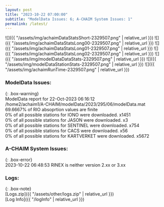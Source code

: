 ```yaml
---
layout: post
title: "2023-10-22 07:00:00"
subtitle: "ModelData Issues: 6; A-CHAIM System Issues: 1"
permalink: /latest/
---
```


![]({{ "/assets/img/achaimDataStatsShort-2329507.png" | relative_url }})
![]({{ "/assets/img/achaimDataStatsLong00-2329507.png" | relative_url }})
![]({{ "/assets/img/achaimDataStatsLong01-2329507.png" | relative_url }})
![]({{ "/assets/img/achaimDataStatsLong02-2329507.png" | relative_url }})
![]({{ "/assets/img/modelDataDataStats-2329507.png" | relative_url }})
![]({{ "/assets/img/modelDataStationStats-2329507.png" | relative_url }})
![]({{ "/assets/img/achaimRunTime-2329507.png" | relative_url }})


### ModelData Issues:  
  
{: .box-warning}  
 ModelData report for 22-Oct-2023 06:16:12   
 /home2/achaim1/A-CHAIM/modelData/2023/295/06/modelData.mat   
 69.6667% of RIO absoprtion values are finite   
 0% of all possible stations for IONO were downloaded. x1451   
 0% of all possible stations for JASON were downloaded. x3   
 0% of all possible stations for SENTINEL were downloaded. x754   
 0% of all possible stations for CACS were downloaded. x56   
 0% of all possible stations for KARTVERKET were downloaded. x5672   
  
### A-CHAIM System Issues:  
  
{: .box-error}  
2023-10-22 06:48:53 RINEX is neither version 2.xx or 3.xx  

### Logs:  
  
{: .box-note}  
[Logs.zip]({{ "/assets/other/logs.zip" | relative_url }})  
[Log Info]({{ "/logInfo" | relative_url }})  
